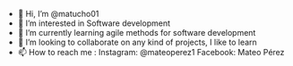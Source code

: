 - 👋 Hi, I’m @matucho01
- 👀 I’m interested in Software development
- 🌱 I’m currently learning agile methods for software development
- 💞️ I’m looking to collaborate on any kind of projects, I like to learn
- 📫 How to reach me :
      Instagram: @mateoperez1
      Facebook: Mateo Pérez

<!---
matucho01/matucho01 is a ✨ special ✨ repository because its `README.md` (this file) appears on your GitHub profile.
You can click the Preview link to take a look at your changes.
--->
